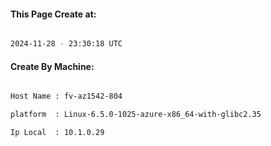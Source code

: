 
   
#### This Page Create at:

```bash

2024-11-28 - 23:30:18 UTC

```

#### Create By Machine:

```bash

Host Name : fv-az1542-804

platform  : Linux-6.5.0-1025-azure-x86_64-with-glibc2.35

Ip Local  : 10.1.0.29

```

